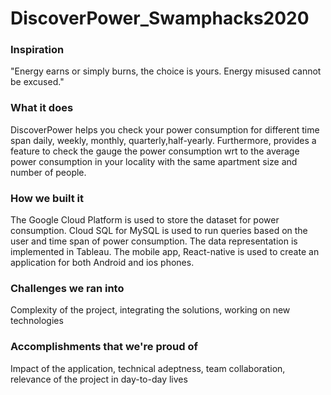 # DiscoverPower_Swamphacks2020

### Inspiration
"Energy earns or simply burns, the choice is yours. Energy misused cannot be excused."

### What it does
DiscoverPower helps you check your power consumption for different time span daily, weekly, monthly, quarterly,half-yearly. Furthermore, provides a feature to check the gauge the power consumption wrt to the average power consumption in your locality with the same apartment size and number of people.

### How we built it
The Google Cloud Platform is used to store the dataset for power consumption. Cloud SQL for MySQL is used to run queries based on the user and time span of power consumption. The data representation is implemented in Tableau. The mobile app, React-native is used to create an application for both Android and ios phones.

### Challenges we ran into
Complexity of the project, integrating the solutions, working on new technologies

### Accomplishments that we're proud of
Impact of the application, technical adeptness, team collaboration, relevance of the project in day-to-day lives
